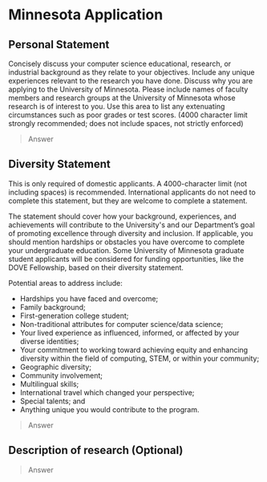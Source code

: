 # Minnesota Application

## Personal Statement

Concisely discuss your computer science educational, research, or industrial background as they relate to your objectives. Include any unique experiences relevant to the research you have done. Discuss why you are applying to the University of Minnesota. Please include names of faculty members and research groups at the University of Minnesota whose research is of interest to you. Use this area to list any extenuating circumstances such as poor grades or test scores. (4000 character limit strongly recommended; does not include spaces, not strictly enforced)

> Answer

## Diversity Statement

This is only required of domestic applicants. A 4000-character limit (not including spaces) is recommended. International applicants do not need to complete this statement, but they are welcome to complete a statement.

The statement should cover how your background, experiences, and achievements will contribute to the University's and our Department’s goal of promoting excellence through diversity and inclusion. If applicable, you should mention hardships or obstacles you have overcome to complete your undergraduate education. Some University of Minnesota graduate student applicants will be considered for funding opportunities, like the DOVE Fellowship, based on their diversity statement.

Potential areas to address include:

* Hardships you have faced and overcome;
* Family background;
* First-generation college student;
* Non-traditional attributes for computer science/data science;
* Your lived experience as influenced, informed, or affected by your diverse identities;
* Your commitment to working toward achieving equity and enhancing diversity within the field of computing, STEM, or within your community;
* Geographic diversity;
* Community involvement;
* Multilingual skills;
* International travel which changed your perspective;
* Special talents; and
* Anything unique you would contribute to the program.

> Answer

## Description of research (Optional)

> Answer
